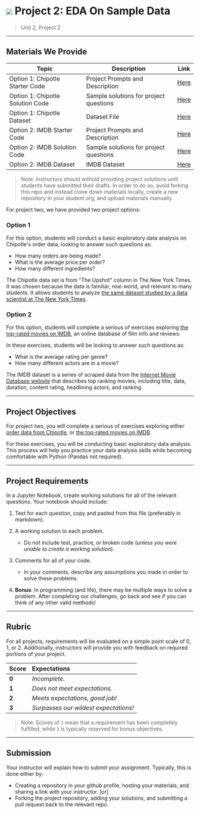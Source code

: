 # ![](https://ga-dash.s3.amazonaws.com/production/assets/logo-9f88ae6c9c3871690e33280fcf557f33.png) Project 2: EDA On Sample Data

> Unit 2, Project 2

---

## Materials We Provide

| Topic | Description | Link |
| --- | --- | --- |
| Option 1: Chipotle Starter Code | Project Prompts and Description | [Here](./chipotle_starter.ipynb) |
| Option 1: Chipotle Solution Code | Sample solutions for project questions | [Here](./chipotle_solutions.ipynb) |
| Option 1: Chipotle Dataset | Dataset File | [Here](./chipotle.tsv) |
| Option 2: IMDB Starter Code | Project Prompts and Description | [Here](./imdb_starter.ipynb) |
| Option 2: IMDB Solution Code | Sample solutions for project questions | [Here](./imdb_solutions.ipynb) |
| Option 2: IMDB Dataset | IMDB Dataset | [Here](./imdb_1000.csv) |

> Note: Instructors should withold providing project solutions until students have submitted their drafts. In order to do so, avoid forking this repo and instead clone down materials locally, create a new repository in your student org, and upload materials manually.

For project two, we have provided two project options:

### Option 1
For this option, students will conduct a basic exploratory data analysis on Chipotle's order data, looking to answer such questions as: 
  - How many orders are being made?
  - What is the average price per order?
  - How many different ingredients? 

The Chipotle data set is from "The Upshot" column in The New York Times. It was chosen because the data is familiar, real-world, and relevant to many students. It allows students to analyze [the same dataset studied by a data scientist at The New York Times](https://www.nytimes.com/interactive/2015/02/17/upshot/what-do-people-actually-order-at-chipotle.html).

### Option 2
For this option, students will complete a serious of exercises exploring [the top-rated movies on IMDB](./data/imdb_1000.csv), an online database of film info and reviews.
 
In these exercises, students will be looking to answer such questions as: 
- What is the average rating per genre?
- How many different actors are in a movie?

The IMDB dataset is a series of scraped data from the [Internet Movie Database website](https://www.imdb.com) that describes top ranking movies, including title, data, duration, content rating, headlining actors, and ranking.

---

## Project Objectives

For project two, you will complete a serious of exercises exploring either [order data from Chipotle](https://github.com/TheUpshot/chipotle), or [the top-rated movies on IMDB](./data/imdb_1000.csv).

For these exercises, you will be conducting basic exploratory data analysis. This process will help you practice your data analysis skills while becoming comfortable with Python (Pandas not required).

---

## Project Requirements

In a Jupyter Notebook, create working solutions for all of the relevant questions. Your notebook should include:

1. Text for each question, copy and pasted from this file (preferably in markdown).
2. A working solution to each problem.
   - Do not include test, practice, or broken code (*unless you were unable to create a working solution*).
3. Comments for all of your code.
   - In your comments, describe any assumptions you made in order to solve these problems.

4. **Bonus**: In programming (and life), there may be multiple ways to solve a problem. After completing our challenges, go back and see if you can think of any other valid methods!


---

## Rubric

For all projects, requirements will be evaluated on a simple point scale of 0, 1, or 2. Additionally, instructors will provide you with feedback on required portions of your project.

Score | Expectations
:--- | :---
**0** | _Incomplete._
**1** | _Does not meet expectations._
**2** | _Meets expectations, good job!_
**3** | _Surpasses our wildest expectations!_

> Note: Scores of `2` mean that a requirement has been completely fulfilled, while `3` is typically reserved for bonus objectives.


---

## Submission

Your instructor will explain how to submit your assignment. Typically, this is done either by:

 - Creating a repository in your github profile, hosting your materials, and sharing a link with your instructor. [or]
 - Forking the project repository, adding your solutions, and submitting a pull request back to the relevant repo.

